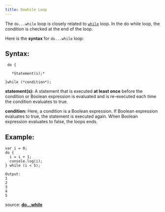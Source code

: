 ```yaml
---
title: Dowhile Loop
---
```

The `do...while` loop is closely related to <a href='http://forum.freecodecamp.com/t/javascript-while-loop/14668' target='_blank' rel='nofollow'>`while`</a> loop. In the do while loop, the condition is checked at the end of the loop.

Here is the **syntax** for `do...while` loop:

## Syntax:

     do {

       *Statement(s);*

    }while (*condition*);

**statement(s):** A statement that is executed **at least once** before the condition or Boolean expression is evaluated and is re-executed each time the condition evaluates to true.

**condition:** Here, a condition is a <a>Boolean expression</a>. If Boolean expression evaluates to true, the statement is executed again. When Boolean expression evaluates to false, the loops ends.

## Example:

    var i = 0;
    do {
      i = i + 1;
      console.log(i);
    } while (i < 5);

    Output:
    1
    2
    3
    4
    5

source: <a href='https://developer.mozilla.org/en-US/docs/Web/JavaScript/Reference/Statements/do...while' target='_blank' rel='nofollow'>**do...while**</a>
